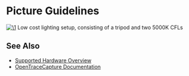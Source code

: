 # Picture Guidelines

[![\1](../../assets/hardware/general/\2)](./File:Low_cost_lighting_setup.jpg.html)
[](./File:Low_cost_lighting_setup.jpg.html "Enlarge")
Low cost lighting setup, consisting of a tripod and two 5000K CFLs

## See Also
- [Supported Hardware Overview](../supported-hardware.md)
- [OpenTraceCapture Documentation](../../opentracecapture/overview.md)
